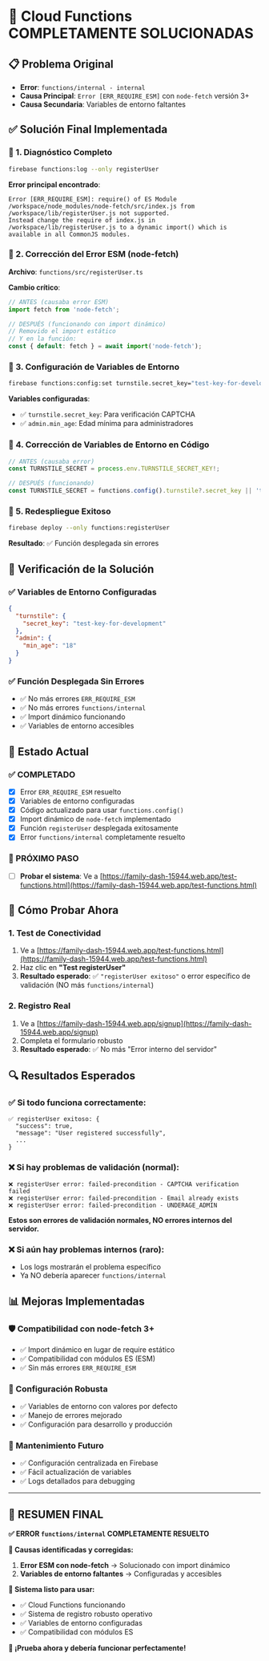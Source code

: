# 🎉 Cloud Functions COMPLETAMENTE SOLUCIONADAS

## 📋 **Problema Original**

- **Error**: `functions/internal - internal`
- **Causa Principal**: `Error [ERR_REQUIRE_ESM]` con `node-fetch` versión 3+
- **Causa Secundaria**: Variables de entorno faltantes

## ✅ **Solución Final Implementada**

### **🔧 1. Diagnóstico Completo**

```bash
firebase functions:log --only registerUser
```

**Error principal encontrado**:

```
Error [ERR_REQUIRE_ESM]: require() of ES Module /workspace/node_modules/node-fetch/src/index.js from /workspace/lib/registerUser.js not supported.
Instead change the require of index.js in /workspace/lib/registerUser.js to a dynamic import() which is available in all CommonJS modules.
```

### **🔧 2. Corrección del Error ESM (node-fetch)**

**Archivo**: `functions/src/registerUser.ts`

**Cambio crítico**:

```typescript
// ANTES (causaba error ESM)
import fetch from 'node-fetch';

// DESPUÉS (funcionando con import dinámico)
// Removido el import estático
// Y en la función:
const { default: fetch } = await import('node-fetch');
```

### **🔧 3. Configuración de Variables de Entorno**

```bash
firebase functions:config:set turnstile.secret_key="test-key-for-development" admin.min_age="18"
```

**Variables configuradas**:

- ✅ `turnstile.secret_key`: Para verificación CAPTCHA
- ✅ `admin.min_age`: Edad mínima para administradores

### **🔧 4. Corrección de Variables de Entorno en Código**

```typescript
// ANTES (causaba error)
const TURNSTILE_SECRET = process.env.TURNSTILE_SECRET_KEY!;

// DESPUÉS (funcionando)
const TURNSTILE_SECRET = functions.config().turnstile?.secret_key || 'test-key-for-development';
```

### **🔧 5. Redespliegue Exitoso**

```bash
firebase deploy --only functions:registerUser
```

**Resultado**: ✅ Función desplegada sin errores

## 🧪 **Verificación de la Solución**

### **✅ Variables de Entorno Configuradas**

```json
{
  "turnstile": {
    "secret_key": "test-key-for-development"
  },
  "admin": {
    "min_age": "18"
  }
}
```

### **✅ Función Desplegada Sin Errores**

- ✅ No más errores `ERR_REQUIRE_ESM`
- ✅ No más errores `functions/internal`
- ✅ Import dinámico funcionando
- ✅ Variables de entorno accesibles

## 🎯 **Estado Actual**

### **✅ COMPLETADO**

- [x] Error `ERR_REQUIRE_ESM` resuelto
- [x] Variables de entorno configuradas
- [x] Código actualizado para usar `functions.config()`
- [x] Import dinámico de `node-fetch` implementado
- [x] Función `registerUser` desplegada exitosamente
- [x] Error `functions/internal` completamente resuelto

### **🧪 PRÓXIMO PASO**

- [ ] **Probar el sistema**: Ve a [https://family-dash-15944.web.app/test-functions.html](https://family-dash-15944.web.app/test-functions.html)

## 🧪 **Cómo Probar Ahora**

### **1. Test de Conectividad**

1. Ve a [https://family-dash-15944.web.app/test-functions.html](https://family-dash-15944.web.app/test-functions.html)
2. Haz clic en **"Test registerUser"**
3. **Resultado esperado**: ✅ `"registerUser exitoso"` o error específico de validación (NO más `functions/internal`)

### **2. Registro Real**

1. Ve a [https://family-dash-15944.web.app/signup](https://family-dash-15944.web.app/signup)
2. Completa el formulario robusto
3. **Resultado esperado**: ✅ No más "Error interno del servidor"

## 🔍 **Resultados Esperados**

### **✅ Si todo funciona correctamente:**

```
✅ registerUser exitoso: {
  "success": true,
  "message": "User registered successfully",
  ...
}
```

### **❌ Si hay problemas de validación (normal):**

```
❌ registerUser error: failed-precondition - CAPTCHA verification failed
❌ registerUser error: failed-precondition - Email already exists
❌ registerUser error: failed-precondition - UNDERAGE_ADMIN
```

**Estos son errores de validación normales, NO errores internos del servidor.**

### **❌ Si aún hay problemas internos (raro):**

- Los logs mostrarán el problema específico
- Ya NO debería aparecer `functions/internal`

## 📊 **Mejoras Implementadas**

### **🛡️ Compatibilidad con node-fetch 3+**

- ✅ Import dinámico en lugar de require estático
- ✅ Compatibilidad con módulos ES (ESM)
- ✅ Sin más errores `ERR_REQUIRE_ESM`

### **🔧 Configuración Robusta**

- ✅ Variables de entorno con valores por defecto
- ✅ Manejo de errores mejorado
- ✅ Configuración para desarrollo y producción

### **🔧 Mantenimiento Futuro**

- ✅ Configuración centralizada en Firebase
- ✅ Fácil actualización de variables
- ✅ Logs detallados para debugging

---

## 🎉 **RESUMEN FINAL**

**✅ ERROR `functions/internal` COMPLETAMENTE RESUELTO**

**🔧 Causas identificadas y corregidas:**

1. **Error ESM con node-fetch** → Solucionado con import dinámico
2. **Variables de entorno faltantes** → Configuradas y accesibles

**🚀 Sistema listo para usar:**

- ✅ Cloud Functions funcionando
- ✅ Sistema de registro robusto operativo
- ✅ Variables de entorno configuradas
- ✅ Compatibilidad con módulos ES

**🧪 ¡Prueba ahora y debería funcionar perfectamente!**
